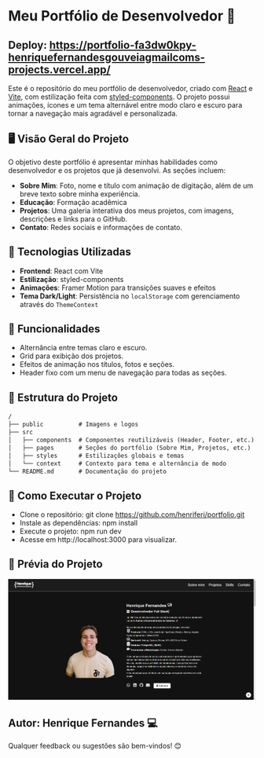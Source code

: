 # Meu Portfólio de Desenvolvedor 💼

## Deploy: https://portfolio-fa3dw0kpy-henriquefernandesgouveiagmailcoms-projects.vercel.app/

Este é o repositório do meu portfólio de desenvolvedor, criado com [React](https://reactjs.org/) e [Vite](https://vitejs.dev/), com estilização feita com [styled-components](https://styled-components.com/). O projeto possui animações, ícones e um tema alternável entre modo claro e escuro para tornar a navegação mais agradável e personalizada.

## 🖥️ Visão Geral do Projeto

O objetivo deste portfólio é apresentar minhas habilidades como desenvolvedor e os projetos que já desenvolvi. As seções incluem:

- **Sobre Mim**: Foto, nome e título com animação de digitação, além de um breve texto sobre minha experiência.
- **Educação**: Formação acadêmica
- **Projetos**: Uma galeria interativa dos meus projetos, com imagens, descrições e links para o GitHub.
- **Contato**: Redes sociais e informações de contato.

## 🔧 Tecnologias Utilizadas

- **Frontend**: React com Vite
- **Estilização**: styled-components
- **Animações**: Framer Motion para transições suaves e efeitos
- **Tema Dark/Light**: Persistência no `localStorage` com gerenciamento através do `ThemeContext`

## 🚀 Funcionalidades

- Alternância entre temas claro e escuro.
- Grid para exibição dos projetos.
- Efeitos de animação nos títulos, fotos e seções.
- Header fixo com um menu de navegação para todas as seções.
  
## 📂 Estrutura do Projeto

```plaintext
/
├── public          # Imagens e logos
├── src
│   ├── components  # Componentes reutilizáveis (Header, Footer, etc.)
│   ├── pages       # Seções do portfólio (Sobre Mim, Projetos, etc.)
│   ├── styles      # Estilizações globais e temas
│   └── context     # Contexto para tema e alternância de modo
└── README.md       # Documentação do projeto
```

## 📝 Como Executar o Projeto

- Clone o repositório: git clone https://github.com/henriferi/portfolio.git
- Instale as dependências: npm install
- Execute o projeto: npm run dev
- Acesse em http://localhost:3000 para visualizar.


## 📸 Prévia do Projeto

![Prévia do Portfólio](public/preview.png)



## Autor: Henrique Fernandes 💻


Qualquer feedback ou sugestões são bem-vindos! 😊



